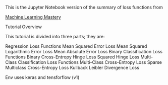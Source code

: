 This is the Jupyter Notebook version of the summary of loss functions from

[Machine Learning  Mastery](https://machinelearningmastery.com/how-to-choose-loss-functions-when-training-deep-learning-neural-networks/)

Tutorial Overview

This tutorial is divided into three parts; they are:

Regression Loss Functions
Mean Squared Error Loss
Mean Squared Logarithmic Error Loss
Mean Absolute Error Loss
Binary Classification Loss Functions
Binary Cross-Entropy
Hinge Loss
Squared Hinge Loss
Multi-Class Classification Loss Functions
Multi-Class Cross-Entropy Loss
Sparse Multiclass Cross-Entropy Loss
Kullback Leibler Divergence Loss


Env uses keras and tensforflow (v1)

